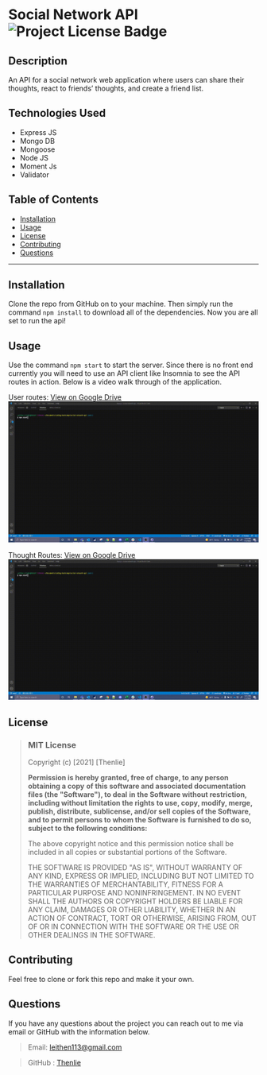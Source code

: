   # Social Network API ![Project License Badge](https://img.shields.io/badge/license-MIT-brightgreen)
 
  ## Description

  An API for a social network web application where users can share their thoughts, react to friends’ thoughts, and create a friend list.

  ## Technologies Used

  * Express JS
  * Mongo DB
  * Mongoose
  * Node JS
  * Moment Js
  * Validator

  ## Table of Contents

  * [Installation](#Installation)
  * [Usage](#Usage)
  * [License](#license)
  * [Contributing](#Contributing)
  * [Questions](#Questions)

  ***

  ## Installation

  Clone the repo from GitHub on to your machine. Then simply run the command `npm install` to download all of the dependencies. Now you are all set to run the api!

  ## Usage

  Use the command `npm start` to start the server. Since there is no front end currently you will need to use an API client like Insomnia to see the API routes in action. Below is a video walk through of the application. 

  User routes:
  [View on Google Drive](https://drive.google.com/file/d/168u0V3vOeK_Q1tEoqHnBfayLCqSlaHcO/view?usp=sharing)
  ![Program walk through 1 GIF](https://github.com/Thenlie/social-network-api/blob/main/assets/mod18-walkthrough-p1.gif) 

  Thought Routes: 
  [View on Google Drive](https://drive.google.com/file/d/1Dm6hpC4KV9XswmvebxGJ6arx3w4ifXvt/view?usp=sharing)
  ![Program walk through 1 GIF](https://github.com/Thenlie/social-network-api/blob/main/assets/mod18-walkthrough-p2.gif)  

  ## License
  
  
  > ### MIT License
  > 
  > Copyright (c) [2021] [Thenlie]
  > 
  > __Permission is hereby granted, free of charge, to any person obtaining a copy__
  > __of this software and associated documentation files (the "Software"), to deal__
  > __in the Software without restriction, including without limitation the rights__
  > __to use, copy, modify, merge, publish, distribute, sublicense, and/or sell__
  > __copies of the Software, and to permit persons to whom the Software is__
  > __furnished to do so, subject to the following conditions:__
  > 
  > The above copyright notice and this permission notice shall be included in all
  > copies or substantial portions of the Software.
  > 
  > THE SOFTWARE IS PROVIDED "AS IS", WITHOUT WARRANTY OF ANY KIND, EXPRESS OR
  > IMPLIED, INCLUDING BUT NOT LIMITED TO THE WARRANTIES OF MERCHANTABILITY,
  > FITNESS FOR A PARTICULAR PURPOSE AND NONINFRINGEMENT. IN NO EVENT SHALL THE
  > AUTHORS OR COPYRIGHT HOLDERS BE LIABLE FOR ANY CLAIM, DAMAGES OR OTHER
  > LIABILITY, WHETHER IN AN ACTION OF CONTRACT, TORT OR OTHERWISE, ARISING FROM,
  > OUT OF OR IN CONNECTION WITH THE SOFTWARE OR THE USE OR OTHER DEALINGS IN THE
  > SOFTWARE.
    

  ## Contributing

  Feel free to clone or fork this repo and make it your own. 

  ## Questions

  If you have any questions about the project you can reach out to me via email or GitHub with the information below. 

  >Email: leithen113@gmail.com 

  >GitHub : [Thenlie](https://github.com/Thenlie)